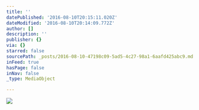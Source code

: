 ```yaml
---
title: ''
datePublished: '2016-08-10T20:15:11.020Z'
dateModified: '2016-08-10T20:14:09.772Z'
author: []
description: ''
publisher: {}
via: {}
starred: false
sourcePath: _posts/2016-08-10-47198c09-5ad5-4c27-98a1-6aafd425abc9.md
inFeed: true
hasPage: false
inNav: false
_type: MediaObject

---
```

![](https://the-grid-user-content.s3-us-west-2.amazonaws.com/71578e47-71db-41de-806c-eb87ea17ea9b.jpg)